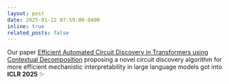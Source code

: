 ```yaml
---
layout: post
date: 2025-01-22 07:59:00-0400
inline: true
related_posts: false
---
```


Our paper [Efficient Automated Circuit Discovery in Transformers using Contextual Decomposition](https://arxiv.org/pdf/2407.00886) proposing a novel circuit discovery algorithm for more efficient mechanistic interpretability in large language models got into **ICLR 2025** :sparkles:

